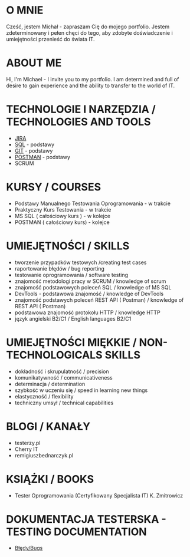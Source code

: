 

# O MNIE 
Cześć, jestem Michał - zapraszam Cię do mojego portfolio. 
Jestem zdeterminowany i pełen chęci do tego, aby zdobyte doświadczenie
i umiejętności przenieść do świata IT.


# ABOUT ME
Hi, I'm Michael - I invite you to my portfolio. 
I am determined and full of desire to gain experience
and the ability to transfer to the world of IT. 


# TECHNOLOGIE I NARZĘDZIA / TECHNOLOGIES AND TOOLS
* [JIRA](https://www.atlassian.com/pl/software/jira)
* [SQL](https://www.microsoft.com/pl-pl/sql-server/sql-server-downloads) - podstawy 
* [GIT](https://git-scm.com/) - podstawy
* [POSTMAN](https://www.postman.com/) - podstawy 
* SCRUM

# KURSY / COURSES
* Podstawy Manualnego Testowania Oprogramowania - w trakcie
* Praktyczny Kurs Testowania - w trakcie 
* MS SQL ( całościowy kurs ) - w kolejce 
* POSTMAN ( całościowy kurs) - kolejce 

# UMIEJĘTNOŚCI / SKILLS
* tworzenie przypadków testowych /creating test cases
* raportowanie błędów / bug reporting
* testowanie oprogramowania / software testing
* znajomość metodologi pracy w SCRUM / knowledge of scrum
* znajomość podstawowych poleceń SQL / knowledge of MS SQL 
* DevTools - podstawowa znajomość / knowledge of DevTools
* znajomość podstawych poleceń REST API ( Postman)  / knowledge of REST API ( Postman)
* podstawowa znajomość protokołu HTTP / knowledge HTTP
* język angielski B2/C1 / English languages B2/C1

# UMIEJĘTNOŚCI MIĘKKIE / NON-TECHNOLOGICALS SKILLS
* dokładność i skrupulatność / precision
* komunikatywność / communicativeness
* determinacja / determination
* szybkość w uczeniu się / speed in learning new things
* elastyczność / flexibility
* techniczny umsył / technical capabilities

# BLOGI / KANAŁY
* testerzy.pl
* Cherry IT
* remigiuszbednarczyk.pl

# KSIĄŻKI / BOOKS
* Tester Oprogramowania (Certyfikowany Specjalista IT) K. Zmitrowicz

# DOKUMENTACJA TESTERSKA - TESTING DOCUMENTATION 
* [Błędy/Bugs](https://github.com/MichalMiechowicz/Portfolio/tree/main/B%C5%82%C4%99dy)
